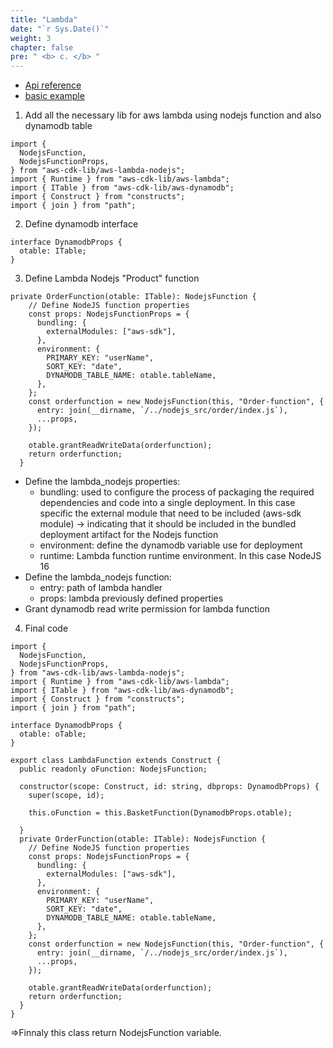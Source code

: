 ```yaml
---
title: "Lambda"
date: "`r Sys.Date()`"
weight: 3
chapter: false
pre: " <b> c. </b> "
---
```


- [Api reference](https://docs.aws.amazon.com/cdk/api/v2/docs/aws-cdk-lib.aws_lambda_nodejs-readme.html)
- [basic example](https://github.com/aws-samples/aws-cdk-examples/blob/main/typescript/api-cors-lambda-crud-dynamodb/index.ts)


1. Add all the necessary lib for aws lambda using nodejs function and also dynamodb table

```
import {
  NodejsFunction,
  NodejsFunctionProps,
} from "aws-cdk-lib/aws-lambda-nodejs";
import { Runtime } from "aws-cdk-lib/aws-lambda";
import { ITable } from "aws-cdk-lib/aws-dynamodb";
import { Construct } from "constructs";
import { join } from "path";
```

2. Define dynamodb interface

```
interface DynamodbProps {
  otable: ITable;
}
```

3. Define Lambda Nodejs "Product" function

```
private OrderFunction(otable: ITable): NodejsFunction {
    // Define NodeJS function properties
    const props: NodejsFunctionProps = {
      bundling: {
        externalModules: ["aws-sdk"],
      },
      environment: {
        PRIMARY_KEY: "userName",
        SORT_KEY: "date",
        DYNAMODB_TABLE_NAME: otable.tableName,
      },
    };
    const orderfunction = new NodejsFunction(this, "Order-function", {
      entry: join(__dirname, `/../nodejs_src/order/index.js`),
      ...props,
    });
    
    otable.grantReadWriteData(orderfunction);
    return orderfunction;
  }
```

- Define the lambda_nodejs properties:
  - bundling: used to configure the process of packaging the required dependencies and code into a single deployment. In this case specific the external module that need to be included (aws-sdk module) -> indicating that it should be included in the bundled deployment artifact for the Nodejs function
  - environment: define the dynamodb variable use for deployment
  - runtime: Lambda function runtime environment. In this case NodeJS 16
- Define the lambda_nodejs function:
  - entry: path of lambda handler
  - props: lambda previously defined properties
- Grant dynamodb read write permission for lambda function 

4. Final code
```
import {
  NodejsFunction,
  NodejsFunctionProps,
} from "aws-cdk-lib/aws-lambda-nodejs";
import { Runtime } from "aws-cdk-lib/aws-lambda";
import { ITable } from "aws-cdk-lib/aws-dynamodb";
import { Construct } from "constructs";
import { join } from "path";

interface DynamodbProps {
  otable: oTable;
}

export class LambdaFunction extends Construct {
  public readonly oFunction: NodejsFunction;

  constructor(scope: Construct, id: string, dbprops: DynamodbProps) {
    super(scope, id);

    this.oFunction = this.BasketFunction(DynamodbProps.otable);

  }
  private OrderFunction(otable: ITable): NodejsFunction {
    // Define NodeJS function properties
    const props: NodejsFunctionProps = {
      bundling: {
        externalModules: ["aws-sdk"],
      },
      environment: {
        PRIMARY_KEY: "userName",
        SORT_KEY: "date",
        DYNAMODB_TABLE_NAME: otable.tableName,
      },
    };
    const orderfunction = new NodejsFunction(this, "Order-function", {
      entry: join(__dirname, `/../nodejs_src/order/index.js`),
      ...props,
    });
    
    otable.grantReadWriteData(orderfunction);
    return orderfunction;
  }
}

```
=>Finnaly this class return NodejsFunction variable.

